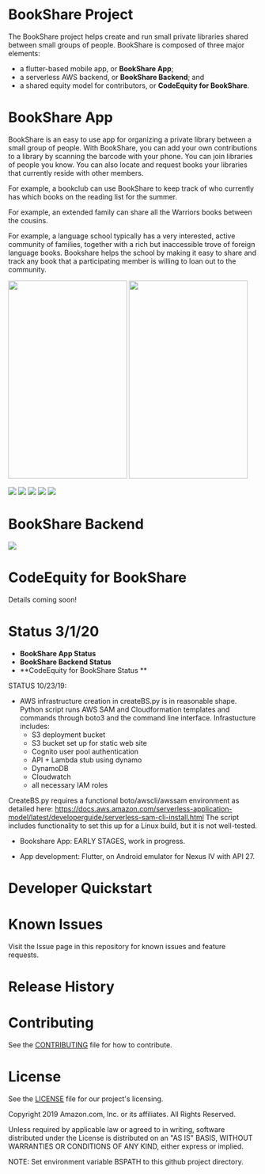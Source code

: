# BookShare Project

The BookShare project helps create and run small private libraries
shared between small groups of people.  BookShare is composed of three
major elements:

 * a flutter-based mobile app, or **BookShare App**; 
 * a serverless AWS backend, or **BookShare Backend**; and
 * a shared equity model for contributors, or **CodeEquity for BookShare**.

# BookShare App

BookShare is an easy to use app for organizing a private library
between a small group of people.  With BookShare, you can add your own
contributions to a library by scanning the barcode with your phone.
You can join libraries of people you know.  You can also locate and
request books your libraries that currently reside with other members.

For example, a bookclub can use BookShare to keep track of who
currently has which books on the reading list for the summer.

For example, an extended family can share all the Warriors books
between the cousins.

For example, a language school typically has a very interested, active
community of families, together with a rich but inaccessible trove of
foreign language books.  Bookshare helps the school by making it easy
to share and track any book that a participating member is willing to
loan out to the community.

<p float="left">
  <img src="doc/images/bookshare_home.jpg" width="240" height="400" />
  <img src="doc/images/bookshare_search.jpg" width="240" height="400" />
</p>



![](doc/images/bookshare_home.jpg)
![](doc/images/bookshare_search.jpg)
![](doc/images/bookshare_detail.jpg)
![](doc/images/bookshare_share.jpg)
![](doc/images/bookshare_request.jpg)

# BookShare Backend

![](doc/images/bookshare-backend.png)

# CodeEquity for BookShare

Details coming soon!

# Status 3/1/20

 * **BookShare App Status**
 * **BookShare Backend Status**
 * **CodeEquity for BookShare Status **


STATUS 10/23/19:
 * AWS infrastructure creation in createBS.py is in reasonable shape.
   Python script runs AWS SAM and Cloudformation templates and
   commands through boto3 and the command line interface.
   Infrastucture includes: 
   - S3 deployment bucket
   - S3 bucket set up for static web site
   - Cognito user pool authentication
   - API + Lambda stub using dynamo
   - DynamoDB
   - Cloudwatch
   - all necessary IAM roles

  CreateBS.py requires a functional boto/awscli/awssam environment as
  detailed here: https://docs.aws.amazon.com/serverless-application-model/latest/developerguide/serverless-sam-cli-install.html
  The script includes functionality to set this up for a Linux build,
  but it is not well-tested.

 * Bookshare App:  EARLY STAGES, work in progress.

 * App development:  Flutter, on Android emulator for Nexus IV
   with API 27.


# Developer Quickstart

# Known Issues

Visit the Issue page in this repository for known issues and feature requests.

# Release History

# Contributing

See the [CONTRIBUTING](CONTRIBUTING.md) file for how to contribute.

# License

See the [LICENSE](LICENSE) file for our project's licensing.

Copyright 2019 Amazon.com, Inc. or its affiliates. All Rights Reserved.

Unless required by applicable law or agreed to in writing, software distributed under the License is distributed on an "AS IS" BASIS, WITHOUT WARRANTIES OR CONDITIONS OF ANY KIND, either express or implied. 


NOTE: Set environment variable BSPATH to this github project directory.


